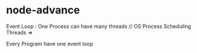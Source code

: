# node-advance

Event Loop :
    One Process can have many threads
    // OS Process Scheduling 
    Threads => 


Every Program have one event loop
